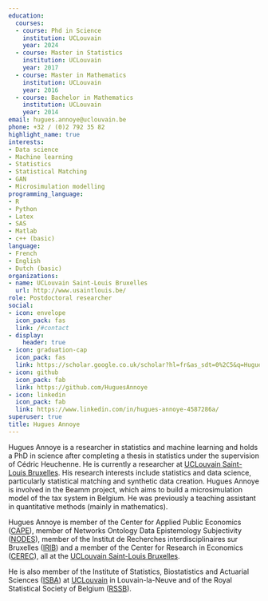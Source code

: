 ```yaml
---
education:
  courses:
  - course: Phd in Science
    institution: UCLouvain
    year: 2024
  - course: Master in Statistics
    institution: UCLouvain
    year: 2017
  - course: Master in Mathematics
    institution: UCLouvain
    year: 2016
  - course: Bachelor in Mathematics
    institution: UCLouvain
    year: 2014
email: hugues.annoye@uclouvain.be
phone: +32 / (0)2 792 35 82
highlight_name: true
interests:
- Data science
- Machine learning
- Statistics
- Statistical Matching
- GAN
- Microsimulation modelling
programming_language:
- R
- Python
- Latex
- SAS
- Matlab 
- c++ (basic)
language:
- French
- English 
- Dutch (basic)
organizations:
- name: UCLouvain Saint-Louis Bruxelles
  url: http://www.usaintlouis.be/
role: Postdoctoral researcher
social:
- icon: envelope
  icon_pack: fas
  link: /#contact
- display:
    header: true
- icon: graduation-cap
  icon_pack: fas
  link: https://scholar.google.co.uk/scholar?hl=fr&as_sdt=0%2C5&q=Hugues+Annoye&oq=Hugu
- icon: github
  icon_pack: fab
  link: https://github.com/HuguesAnnoye
- icon: linkedin
  icon_pack: fab
  link: https://www.linkedin.com/in/hugues-annoye-4587286a/
superuser: true
title: Hugues Annoye
---
```


Hugues Annoye is a researcher in statistics and machine learning and holds a PhD in science after completing a thesis in statistics under the supervision of Cédric Heuchenne. He is currently a researcher at <a href="https://www.usaintlouis.be">UCLouvain Saint-Louis Bruxelles</a>.  His research interests include statistics and data science, particularly statistical matching and synthetic data creation. 
Hugues Annoye is involved in the Beamm project, which aims to build a microsimulation model of the tax system in Belgium. He was previously a teaching assistant in quantitative methods (mainly in mathematics).

Hugues Annoye is member of the Center for Applied Public Economics (<a href="https://cape-saintlouis.be/">CAPE</a>), member of Networks Ontology Data Epistemology Subjectivity (<a href="https://www3.usaintlouis.be/4DACTION/rechw_detail_unite/11/F">NODES</a>), member of the Institut de Recherches interdisciplinaires sur Bruxelles (<a href="https://irib.be">IRIB</a>) and a member of the Center for Research in Economics (<a href="https://cerec.be">CEREC</a>), all at the <a href="https://www.usaintlouis.be">UCLouvain Saint-Louis Bruxelles</a>. 

He is also member of the Institute of Statistics, Biostatistics and Actuarial Sciences (<a href="https://uclouvain.be/en/research-institutes/lidam/isba">ISBA</a>) at <a href="https://uclouvain.be/en/index.html">UCLouvain</a> in Louvain-la-Neuve and of the Royal Statistical Society of Belgium (<a href="https://rssb.be/">RSSB</a>).

